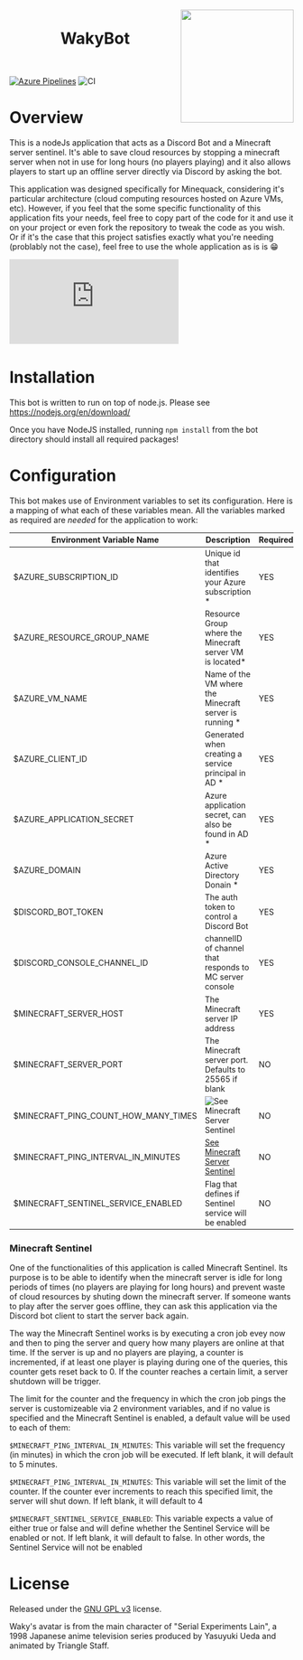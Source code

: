 <h1 align="center">
  <img src="https://http2.mlstatic.com/-dvd-anime-serial-experiments-lain-completo-D_NQ_NP_757386-MLB27696979047_072018-F.jpg" width="200" height="200" align="right" />
  <br>
  WakyBot
  <br>
</h1>
<br>

[![Azure Pipelines](https://dev.azure.com/sarahlacerda/MineQuack/_apis/build/status/Minequack.WakyBot?branchName=master)](https://dev.azure.com/sarahlacerda/MineQuack/_build/latest?definitionId=1&branchName=master)
![CI](https://github.com/Minequack/WakyBot/workflows/CI/badge.svg)

# Overview

This is a nodeJs application that acts as a Discord Bot and a Minecraft server sentinel. It's able to save cloud resources by stopping a minecraft server when not in use for long hours (no players playing) and it also allows players to start up an offline server directly via Discord by asking the bot.

This application was designed specifically for Minequack, considering it's particular architecture (cloud computing resources hosted on Azure VMs, etc). However, if you feel that the some specific functionality of this application fits your needs, feel free to copy part of the code for it and use it on your project or even fork the repository to tweak the code as you wish. Or if it's the case that this project satisfies exactly what you're needing (problably not the case), feel free to use the whole application as is is :grin:

![Here is a brief overview summary of the overall application architecture](https://github.com/Minequack/WakyBot/raw/master/architecture_summary.pdf)

# Installation

This bot is written to run on top of node.js. Please see https://nodejs.org/en/download/

Once you have NodeJS installed, running `npm install` from the bot directory should install all required packages!

# Configuration

This bot makes use of Environment variables to set its configuration. Here is a mapping of what each of these variables mean. All the variables marked as required are *needed* for the application to work:

| Environment Variable Name            | Description                                             | Required |
|--------------------------------------|---------------------------------------------------------|----------|
|$AZURE_SUBSCRIPTION_ID                | Unique id that identifies your Azure subscription *     |   YES    |
|$AZURE_RESOURCE_GROUP_NAME            | Resource Group where the Minecraft server VM is located*|   YES    |
|$AZURE_VM_NAME                        | Name of the VM where the Minecraft server is running *  |   YES    |
|$AZURE_CLIENT_ID                      | Generated when creating a service principal in AD *     |   YES    |
|$AZURE_APPLICATION_SECRET             | Azure application secret, can also be found in AD *     |   YES    |
|$AZURE_DOMAIN                         | Azure Active Directory Donain *                         |   YES    |
|$DISCORD_BOT_TOKEN                    | The auth token to control a Discord Bot                 |   YES    |
|$DISCORD_CONSOLE_CHANNEL_ID           | channelID of channel that responds to MC server console |   YES    |
|$MINECRAFT_SERVER_HOST                | The Minecraft server IP address                         |   YES    |
|$MINECRAFT_SERVER_PORT                | The Minecraft server port. Defaults to 25565 if blank   |   NO     |
|$MINECRAFT_PING_COUNT_HOW_MANY_TIMES  | ![See Minecraft Server Sentinel](#mcSentinel)           |   NO     |
|$MINECRAFT_PING_INTERVAL_IN_MINUTES   | [See Minecraft Server Sentinel](#mcSentinel)            |   NO     |
|$MINECRAFT_SENTINEL_SERVICE_ENABLED   | Flag that defines if Sentinel service will be enabled   |   NO     |


### <a name="mcSentinel"></a>Minecraft Sentinel

One of the functionalities of this application is called Minecraft Sentinel. Its purpose is to be able to identify when the minecraft server is idle for long periods of times (no players are playing for long hours) and prevent waste of cloud resources by shuting down the minecraft server. If someone wants to play after the server goes offline, they can ask this application via the Discord bot client to start the server back again.

The way the Minecraft Sentinel works is by executing a cron job evey now and then to ping the server and query how many players are online at that time. If the server is up and no players are playing, a counter is incremented, if at least one player is playing during one of the queries, this counter gets reset back to 0.
If the counter reaches a certain limit, a server shutdown will be trigger.

The limit for the counter and the frequency in which the cron job pings the server is customizeable via 2 environment variables, and if no value is specified and the Minecraft Sentinel is enabled, a default value will be used to each of them:

`$MINECRAFT_PING_INTERVAL_IN_MINUTES`: This variable will set the frequency (in minutes) in which the cron job will be executed. If left blank, it will default to 5 minutes.

`$MINECRAFT_PING_INTERVAL_IN_MINUTES`: This variable will set the limit of the counter. If the counter ever increments to reach this specified limit, the server will shut down. If left blank, it will default to 4

`$MINECRAFT_SENTINEL_SERVICE_ENABLED`: This variable expects a value of either true or false and will define whether the Sentinel Service will be enabled or not. If left blank, it will default to false. In other words, the Sentinel Service will not be enabled 

# License

Released under the [GNU GPL v3](https://www.gnu.org/licenses/gpl-3.0.en.html) license.

Waky's avatar is from the main character of "Serial Experiments Lain", a 1998 Japanese anime television series produced by Yasuyuki Ueda and animated by Triangle Staff.
